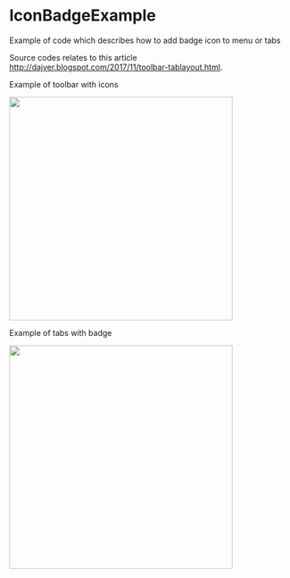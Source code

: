 # IconBadgeExample
Example of code which describes how to add badge icon to menu or tabs

Source codes relates to this article http://dajver.blogspot.com/2017/11/toolbar-tablayout.html. 

Example of toolbar with icons

<img src="https://habrastorage.org/webt/vs/ix/ou/vsixoukswwzzh9evxekptf1g7bk.png" width=400 />

Example of tabs with badge

<img src="https://habrastorage.org/webt/j8/hx/om/j8hxomrdwr6f34ffftkxggwfpbu.png" width=400 />

